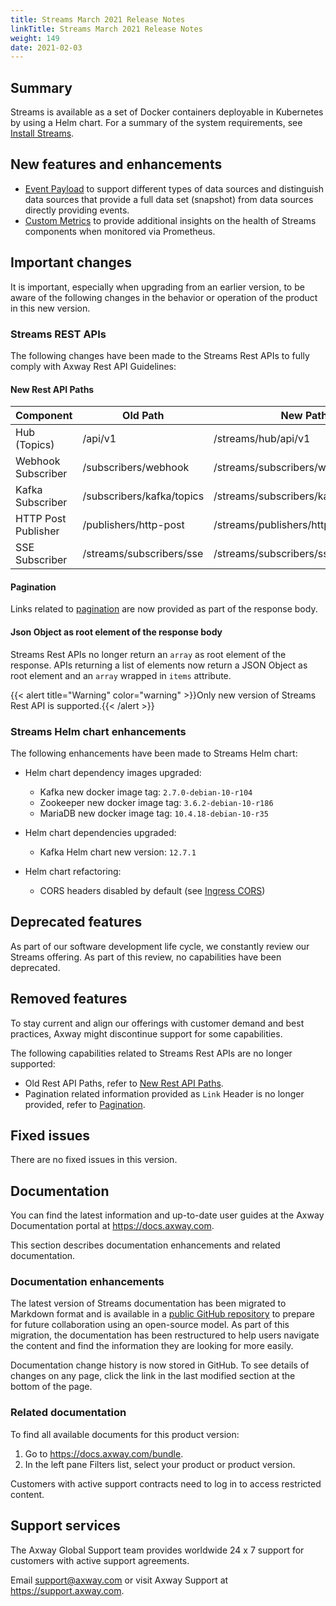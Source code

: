 ```yaml
---
title: Streams March 2021 Release Notes
linkTitle: Streams March 2021 Release Notes
weight: 149
date: 2021-02-03
---
```


## Summary

Streams is available as a set of Docker containers deployable in Kubernetes by using a Helm chart.
For a summary of the system requirements, see [Install Streams](/docs/install/).

## New features and enhancements
<!-- Add the new features here -->
* [Event Payload](/docs/publishers) to support different types of data sources and distinguish data sources that provide a full data set (snapshot) from data sources directly providing events.
* [Custom Metrics](/docs/metrics) to provide additional insights on the health of Streams components when monitored via Prometheus.

## Important changes
<!-- Use this section to describe any changes in the behavior of the product (as a result of features or fixes), for example, new Java system properties in the jvm.xml file. This section could also be used for any important information that doesn't fit elsewhere. -->

It is important, especially when upgrading from an earlier version, to be aware of the following changes in the behavior or operation of the product in this new version.

### Streams REST APIs

The following changes have been made to the Streams Rest APIs to fully comply with Axway Rest API Guidelines:

#### New Rest API Paths

| Component | Old Path | New Path  |
| --------- | -------- | --------- |
| Hub (Topics) | /api/v1 | /streams/hub/api/v1 |
| Webhook Subscriber | /subscribers/webhook | /streams/subscribers/webhook/api/v1 |
| Kafka Subscriber | /subscribers/kafka/topics | /streams/subscribers/kafka/api/v1 |
| HTTP Post Publisher | /publishers/http-post | /streams/publishers/http-post/api/v1 |
| SSE Subscriber | /streams/subscribers/sse | /streams/subscribers/sse/api/v1 |

#### Pagination

Links related to [pagination](/docs/topics-api/#Pagination) are now provided as part of the response body.

#### Json Object as root element of the response body

Streams Rest APIs no longer return an `array` as root element of the response.
APIs returning a list of elements now return a JSON Object as root element and an `array` wrapped in `items` attribute.

{{< alert title="Warning" color="warning" >}}Only new version of Streams Rest API is supported.{{< /alert >}}

### Streams Helm chart enhancements

The following enhancements have been made to Streams Helm chart:

* Helm chart dependency images upgraded:
    * Kafka new docker image tag: `2.7.0-debian-10-r104`
    * Zookeeper new docker image tag: `3.6.2-debian-10-r186`
    * MariaDB new docker image tag: `10.4.18-debian-10-r35`

* Helm chart dependencies upgraded:
    * Kafka Helm chart new version: `12.7.1`

* Helm chart refactoring:
    * CORS headers disabled by default (see [Ingress CORS](/docs/install/#ingress-cors))

## Deprecated features
<!-- Add features that are deprecated here -->

As part of our software development life cycle, we constantly review our Streams offering.
As part of this review, no capabilities have been deprecated.

## Removed features
<!-- Add features that are removed here -->
 To stay current and align our offerings with customer demand and best practices, Axway might discontinue support for some capabilities.

The following capabilities related to Streams Rest APIs are no longer supported:

* Old Rest API Paths, refer to [New Rest API Paths](/docs/relnotes/20210331_streams_relnotes/#new-rest-api-paths).
* Pagination related information provided as `Link` Header is no longer provided, refer to [Pagination](/docs/relnotes/20210331_streams_relnotes/#pagination).

## Fixed issues

There are no fixed issues in this version.

## Documentation

You can find the latest information and up-to-date user guides at the Axway Documentation portal at <https://docs.axway.com>.

This section describes documentation enhancements and related documentation.

### Documentation enhancements

<!-- Add a summary of doc changes or enhancements here-->

The latest version of Streams documentation has been migrated to Markdown format and is available in a [public GitHub repository](https://github.com/Axway/streams-open-docs) to prepare for future collaboration using an open-source model. As part of this migration, the documentation has been restructured to help users navigate the content and find the information they are looking for more easily.

Documentation change history is now stored in GitHub. To see details of changes on any page, click the link in the last modified section at the bottom of the page.

### Related documentation

To find all available documents for this product version:

1. Go to <https://docs.axway.com/bundle>.
2. In the left pane Filters list, select your product or product version.

Customers with active support contracts need to log in to access restricted content.

## Support services

The Axway Global Support team provides worldwide 24 x 7 support for customers with active support agreements.

Email [support@axway.com](mailto:support@axway.com) or visit Axway Support at <https://support.axway.com>.
